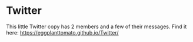 # Twitter
This little Twitter copy has 2 members and a few of their messages. Find it here: https://eggplanttomato.github.io/Twitter/
